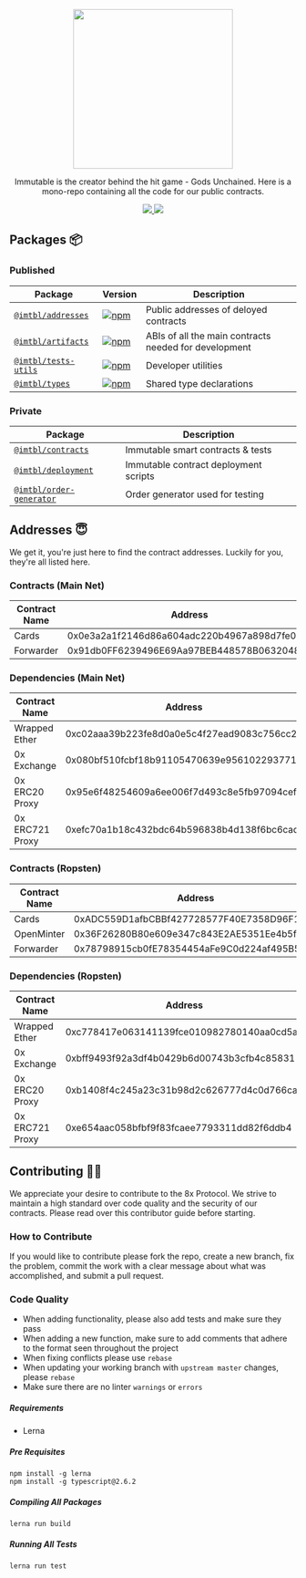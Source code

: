 <p align="center"><img src="https://cdn.dribbble.com/users/1299339/screenshots/7133657/media/837237d447d36581ebd59ec36d30daea.gif" width="280"/></p>

<p align="center">Immutable is the creator behind the hit game - Gods Unchained. Here is a mono-repo containing all the code for our public contracts.</p>

<p align="center">
  <a href="https://solidity.readthedocs.io/en/develop/index.html">
    <img src="https://img.shields.io/badge/SOLIDITY-0.5.11-orange.svg" />
  </a>
  <a href="https://opensource.org/licenses/Apache-2.0">
    <img src="https://img.shields.io/badge/LICENSE-APACHE2.0-3DA639.svg" />
  </a>
</p>

## Packages :package:

### Published

|                            Package                             |                                                                Version                                                                |                           Description                           |
| -------------------------------------------------------------- | ------------------------------------------------------------------------------------------------------------------------------------- | --------------------------------------------------------------- |
| [`@imtbl/addresses`](/packages/addresses)                                     | [![npm](https://img.shields.io/npm/v/@imtbl/addresses.svg)](https://www.npmjs.com/package/@imtbl/addresses)                                                 | Public addresses of deloyed contracts       |
| [`@imtbl/artifacts`](/packages/artifacts)                                   | [![npm](https://img.shields.io/npm/v/@imtbl/artifacts.svg)](https://www.npmjs.com/package/@imtbl/artifacts)                                               | ABIs of all the main contracts needed for development                    |
| [`@imtbl/tests-utils`](/packages/test-utils)                 | [![npm](https://img.shields.io/npm/v/@imtbl/test-utils.svg)](https://www.npmjs.com/package/@imtbl/test-utils)                 | Developer utilities                                             |
| [`@imtbl/types`](/packages/types)                         | [![npm](https://img.shields.io/npm/v/@imtbl/types.svg)](https://www.npmjs.com/package/@imtbl/types)                         | Shared type declarations                                        |

### Private

|                       Package                        |              Description              |
| ---------------------------------------------------- | ------------------------------------- |
| [`@imtbl/contracts`](/packages/contracts)       | Immutable smart contracts & tests   |
| [`@imtbl/deployment`](/packages/deployment)       | Immutable contract deployment scripts   |
| [`@imtbl/order-generator`](/packages/order-generator)                 | Order generator used for testing |


## Addresses :innocent:

We get it, you're just here to find the contract addresses. Luckily for you, they're all listed here.

### Contracts (Main Net)

| Contract Name | Address |
| ------------- | ------- |
| Cards | 0x0e3a2a1f2146d86a604adc220b4967a898d7fe07 |
| Forwarder | 0x91db0FF6239496E69Aa97BEB448578B063204884 |

### Dependencies  (Main Net)

| Contract Name | Address |
| ------------- | ------- |
| Wrapped Ether | 0xc02aaa39b223fe8d0a0e5c4f27ead9083c756cc2 |
| 0x Exchange | 0x080bf510fcbf18b91105470639e9561022937712 |
| 0x ERC20 Proxy | 0x95e6f48254609a6ee006f7d493c8e5fb97094cef |
| 0x ERC721 Proxy | 0xefc70a1b18c432bdc64b596838b4d138f6bc6cad |

### Contracts (Ropsten)

| Contract Name | Address |
| ------------- | ------- |
| Cards | 0xADC559D1afbCBBf427728577F40E7358D96F1209 |
| OpenMinter | 0x36F26280B80e609e347c843E2AE5351Ee4b5f7eD |
| Forwarder | 0x78798915cb0fE78354454aFe9C0d224af495B505 |

### Dependencies (Ropsten)

| Contract Name | Address |
| ------------- | ------- |
| Wrapped Ether | 0xc778417e063141139fce010982780140aa0cd5ab |
| 0x Exchange | 0xbff9493f92a3df4b0429b6d00743b3cfb4c85831 |
| 0x ERC20 Proxy | 0xb1408f4c245a23c31b98d2c626777d4c0d766caa |
| 0x ERC721 Proxy | 0xe654aac058bfbf9f83fcaee7793311dd82f6ddb4 |


## Contributing :raising_hand_woman:
We appreciate your desire to contribute to the 8x Protocol. We strive to maintain
a high standard over code quality and the security of our contracts. Please read over
this contributor guide before starting.

### How to Contribute
If you would like to contribute please fork the repo, create a new branch, fix the problem, commit the work with a clear message about what was accomplished, and submit a pull request.

### Code Quality
- When adding functionality, please also add tests and make sure they pass
- When adding a new function, make sure to add comments that adhere to the format seen throughout the project
- When fixing conflicts please use `rebase`
- When updating your working branch with `upstream master` changes, please `rebase`
- Make sure there are no linter `warnings` or `errors`

##### Requirements
- Lerna

##### Pre Requisites
```
npm install -g lerna
npm install -g typescript@2.6.2
```

##### Compiling All Packages
```
lerna run build
```

##### Running All Tests
```
lerna run test
```